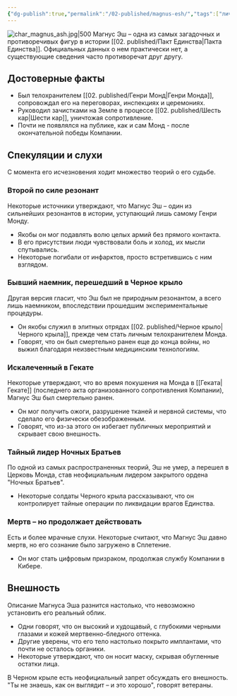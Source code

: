 ```yaml
---
{"dg-publish":true,"permalink":"/02-published/magnus-esh/","tags":["личность"]}
---
```


![char_magnus_ash.jpg|500](/img/user/09.%20files/char_magnus_ash.jpg)
Магнус Эш – одна из самых загадочных и противоречивых фигур в истории [[02. published/Пакт Единства\|Пакта Единства]]. Официальных данных о нем практически нет, а существующие сведения часто противоречат друг другу.

## Достоверные факты
- Был телохранителем [[02. published/Генри Монд\|Генри Монда]], сопровождал его на переговорах, инспекциях и церемониях.
- Руководил зачистками на Земле в процессе [[02. published/Шесть кар\|Шести кар]], уничтожая сопротивление.
- Почти не появлялся на публике, как и сам Монд - после окончательной победы Компании.

## Спекуляции и слухи
С момента его исчезновения ходит множество теорий о его судьбе.

### Второй по силе резонант
Некоторые источники утверждают, что Магнус Эш – один из сильнейших резонантов в истории, уступающий лишь самому Генри Монду.

- Якобы он мог подавлять волю целых армий без прямого контакта.
- В его присутствии люди чувствовали боль и холод, их мысли спутывались.
- Некоторые погибали от инфарктов, просто встретившись с ним взглядом.

### Бывший наемник, перешедший в Черное крыло
Другая версия гласит, что Эш был не природным резонантом, а всего лишь наемником, впоследствии прошедшим экспериментальные процедуры.

- Он якобы служил в элитных отрядах [[02. published/Черное крыло\|Черного крыла]], прежде чем стать личным телохранителем Монда.
- Говорят, что он был смертельно ранен еще до конца войны, но выжил благодаря неизвестным медицинским технологиям.
### Искалеченный в Гекате
Некоторые утверждают, что во время покушения на Монда в [[Геката\|Гекате]] (последнего акта организованного сопротивления Компании), Магнус Эш был смертельно ранен.

- Он мог получить ожоги, разрушение тканей и нервной системы, что сделало его физически обезображенным.
- Говорят, что из-за этого он избегает публичных мероприятий и скрывает свою внешность.
### Тайный лидер Ночных Братьев
По одной из самых распространенных теорий, Эш не умер, а перешел в Церковь Монда, став неофициальным лидером закрытого ордена "Ночных Братьев".

- Некоторые солдаты Черного крыла рассказывают, что он контролирует тайные операции по ликвидации врагов Единства.
### Мертв – но продолжает действовать
Есть и более мрачные слухи. Некоторые считают, что Магнус Эш давно мертв, но его сознание было загружено в Сплетение.

- Он мог стать цифровым призраком, продолжая службу Компании в Кибере.
## Внешность
Описание Магнуса Эша разнится настолько, что невозможно установить его реальный облик.

- Одни говорят, что он высокий и худощавый, с глубокими черными глазами и кожей мертвенно-бледного оттенка.
- Другие уверены, что его тело настолько покрыто имплантами, что почти не осталось органики.
- Некоторые утверждают, что он носит маску, скрывая обугленные остатки лица.

В Черном крыле есть неофициальный запрет обсуждать его внешность. "Ты не знаешь, как он выглядит – и это хорошо", говорят ветераны.